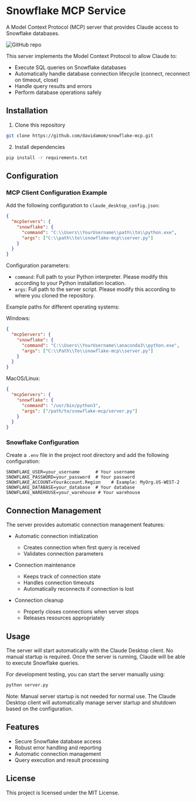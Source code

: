 # Snowflake MCP Service

A Model Context Protocol (MCP) server that provides Claude access to Snowflake databases.

![GitHub repo](https://img.shields.io/badge/GitHub-snowflake--mcp-blue)

This server implements the Model Context Protocol to allow Claude to:
- Execute SQL queries on Snowflake databases
- Automatically handle database connection lifecycle (connect, reconnect on timeout, close)
- Handle query results and errors
- Perform database operations safely

## Installation

1. Clone this repository
```bash
git clone https://github.com/davidamom/snowflake-mcp.git
```

2. Install dependencies
```bash
pip install -r requirements.txt
```

## Configuration

### MCP Client Configuration Example

Add the following configuration to `claude_desktop_config.json`:

```json
{
  "mcpServers": {
    "snowflake": {
      "command": "C:\\Users\\YourUsername\\path\\to\\python.exe",
      "args": ["C:\\path\\to\\snowflake-mcp\\server.py"]
    }
  }
}
```

Configuration parameters:
- `command`: Full path to your Python interpreter. Please modify this according to your Python installation location.
- `args`: Full path to the server script. Please modify this according to where you cloned the repository.

Example paths for different operating systems:

Windows:
```json
{
  "mcpServers": {
    "snowflake": {
      "command": "C:\\Users\\YourUsername\\anaconda3\\python.exe",
      "args": ["C:\\Path\\To\\snowflake-mcp\\server.py"]
    }
  }
}
```

MacOS/Linux:
```json
{
  "mcpServers": {
    "snowflake": {
      "command": "/usr/bin/python3",
      "args": ["/path/to/snowflake-mcp/server.py"]
    }
  }
}
```

### Snowflake Configuration

Create a `.env` file in the project root directory and add the following configuration:

```env
SNOWFLAKE_USER=your_username      # Your username
SNOWFLAKE_PASSWORD=your_password  # Your password
SNOWFLAKE_ACCOUNT=YourAccount.Region    # Example: MyOrg.US-WEST-2
SNOWFLAKE_DATABASE=your_database  # Your database
SNOWFLAKE_WAREHOUSE=your_warehouse # Your warehouse
```

## Connection Management

The server provides automatic connection management features:

- Automatic connection initialization
  - Creates connection when first query is received
  - Validates connection parameters

- Connection maintenance
  - Keeps track of connection state
  - Handles connection timeouts
  - Automatically reconnects if connection is lost

- Connection cleanup
  - Properly closes connections when server stops
  - Releases resources appropriately

## Usage

The server will start automatically with the Claude Desktop client. No manual startup is required. Once the server is running, Claude will be able to execute Snowflake queries.

For development testing, you can start the server manually using:

```bash
python server.py
```

Note: Manual server startup is not needed for normal use. The Claude Desktop client will automatically manage server startup and shutdown based on the configuration.

## Features

- Secure Snowflake database access
- Robust error handling and reporting
- Automatic connection management
- Query execution and result processing

## License

This project is licensed under the MIT License.